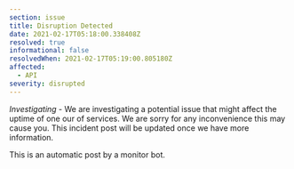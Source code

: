 ```yaml
---
section: issue
title: Disruption Detected
date: 2021-02-17T05:18:00.338408Z
resolved: true
informational: false
resolvedWhen: 2021-02-17T05:19:00.805180Z
affected:
  - API
severity: disrupted
---
```

*Investigating* - We are investigating a potential issue that might affect the uptime of one our of services. We are sorry for any inconvenience this may cause you. This incident post will be updated once we have more information.

This is an automatic post by a monitor bot.
        
